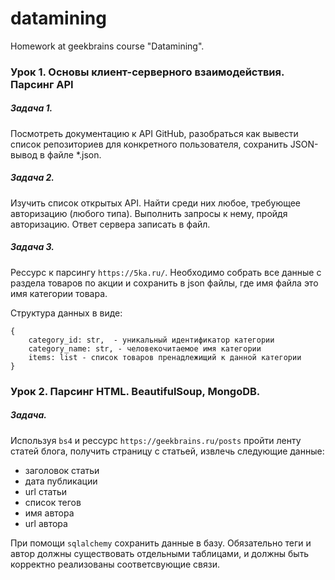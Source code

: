 # datamining
Homework at geekbrains course "Datamining".

### Урок 1. Основы клиент-серверного взаимодействия. Парсинг API

##### Задача 1. 

Посмотреть документацию к API GitHub, разобраться как вывести список репозиториев для конкретного пользователя, сохранить JSON-вывод в файле *.json.

##### Задача 2.

Изучить список открытых API.
Найти среди них любое, требующее авторизацию (любого типа). Выполнить запросы к нему, пройдя авторизацию. Ответ сервера записать в файл.

##### Задача 3.
Рессурс к парсингу `https://5ka.ru/`. Необходимо собрать все данные с раздела товаров по акции и сохранить в json файлы, где имя файла это имя категории товара.

Структура данных в виде:

```text
{
    category_id: str,  - уникальный идентификатор категории
    category_name: str, - человекочитаемое имя категории
    items: list - список товаров пренадлежищий к данной категории
}
```

### Урок 2. Парсинг HTML. BeautifulSoup, MongoDB.

##### Задача.

Используя `bs4` и рессурс `https://geekbrains.ru/posts` пройти ленту статей блога, получить страницу с статьей, извлечь следующие данные:

* заголовок статьи
* дата публикации
* url статьи
* список тегов
* имя автора
* url автора

При помощи `sqlalchemy` сохранить данные в базу. Обязательно теги и автор должны существовать отдельными таблицами, и должны быть корректно реализованы соответсвующие связи.
